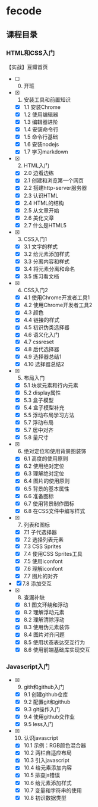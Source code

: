 # fecode

## 课程目录

### HTML和CSS入门

【实战】豆瓣首页

- [ ] 0. 开班
- [x] 1. 安装工具和前置知识
  - [x] 1.1 安装Chrome 
  - [x] 1.2 使用编辑器
  - [x] 1.3 编辑器进阶
  - [x] 1.4 安装命令行
  - [x] 1.5 命令行基础
  - [x] 1.6 安装nodejs
  - [x] 1.7 学习markdown 
- [x] 2. HTML入门
  - [x] 2.0 边看边练
  - [x] 2.1 创建和浏览第一个网页
  - [x] 2.2 搭建http-server服务器
  - [x] 2.3 认识HTML
  - [x] 2.4 HTML的结构
  - [x] 2.5 从文章开始
  - [x] 2.6 美化文章
  - [x] 2.7 什么是HTML5
- [x] 3. CSS入门1
  - [x] 3.1 文字的样式
  - [x] 3.2 给元素添加样式
  - [x] 3.3 分离内容和样式
  - [x] 3.4 将元素分离和命名
  - [x] 3.5 练习看文档
- [x] 4. CSS入门2
  - [x] 4.1 使用Chrome开发者工具1
  - [x] 4.2 使用Chrome开发者工具2
  - [x] 4.3 颜色
  - [x] 4.4 链接的样式
  - [x] 4.5 初识伪类选择器
  - [x] 4.6 语义化入门
  - [x] 4.7 cssreset
  - [x] 4.8 后代选择器
  - [x] 4.9 选择器总结1
  - [x] 4.10 选择器总结2
- [x] 5. 布局入门
  - [x] 5.1 块状元素和行内元素
  - [x] 5.2 display属性
  - [x] 5.3 盒子模型
  - [x] 5.4 盒子模型补充
  - [x] 5.5 浮动布局学习方法
  - [x] 5.7 浮动布局
  - [x] 5.7 居中对齐
  - [x] 5.8 量尺寸
- [x] 6. 绝对定位和使用背景图装饰
  - [x] 6.1 高度的使用原则
  - [x] 6.2 使用绝对定位
  - [x] 6.3 理解绝对定位
  - [x] 6.4 图片的使用原则 
  - [x] 6.5 背景的基本属性
  - [x] 6.6 准备图标
  - [x] 6.7 使用背景制作图标
  - [x] 6.8 在CSS文件中编写样式
- [x] 7. 列表和图标
  - [x] 7.1 子代选择器
  - [x] 7.2 选择列表元素
  - [x] 7.3 CSS Sprites
  - [x] 7.4 使用CSS Sprites工具
  - [x] 7.5 使用iconfont
  - [x] 7.6 理解iconfont
  - [x] 7.7 图片的对齐
 -  [x] 7.8 添加交互
- [x] 8. 查漏补缺
  - [x] 8.1 图文环绕和浮动
  - [x] 8.2 理解浮动元素
  - [x] 8.2 理解清除浮动
  - [x] 8.3 使用伪元素装饰
  - [x] 8.4 图片对齐问题
  - [x] 8.5 使用状态表达交互行为
  - [x] 8.6 使用前端基础库实现交互

### Javascript入门

- [x] 9. gith和github入门
  - [x] 9.1 创建github仓库
  - [x] 9.2 配置git和github
  - [x] 9.3 git操作入门
  - [x] 9.4 使用github交作业
  - [x] 9.5 less入门
- [x] 10. 认识javascript
  - [x] 10.1 示例：RGB颜色混合器
  - [x] 10.2 两栏自适应布局
  - [x] 10.3 引入javascript 
  - [x] 10.4 给元素添加内容
  - [x] 10.5 排查js错误
  - [x] 10.6 给元素添加样式
  - [x] 10.7 变量和字符串的使用
  - [x] 10.8 初识数据类型
